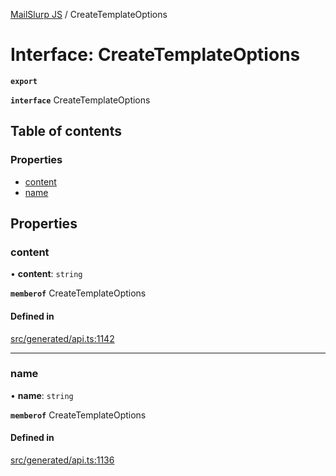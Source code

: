 [MailSlurp JS](../README.md) / CreateTemplateOptions

# Interface: CreateTemplateOptions

**`export`**

**`interface`** CreateTemplateOptions

## Table of contents

### Properties

- [content](CreateTemplateOptions.md#content)
- [name](CreateTemplateOptions.md#name)

## Properties

### content

• **content**: `string`

**`memberof`** CreateTemplateOptions

#### Defined in

[src/generated/api.ts:1142](https://github.com/mailslurp/mailslurp-client/blob/004c609/src/generated/api.ts#L1142)

___

### name

• **name**: `string`

**`memberof`** CreateTemplateOptions

#### Defined in

[src/generated/api.ts:1136](https://github.com/mailslurp/mailslurp-client/blob/004c609/src/generated/api.ts#L1136)
